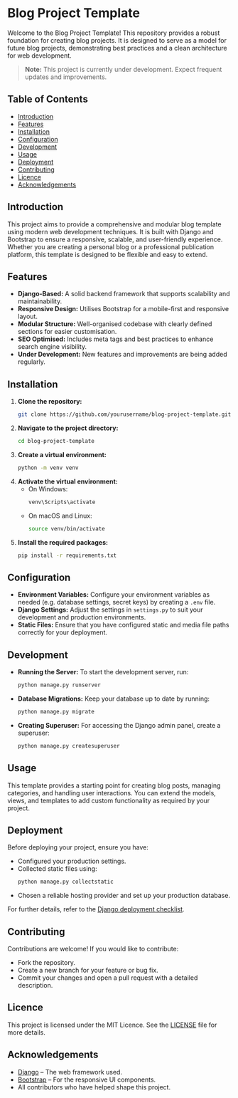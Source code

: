 # Blog Project Template

Welcome to the Blog Project Template! This repository provides a robust foundation for creating blog projects. It is designed to serve as a model for future blog projects, demonstrating best practices and a clean architecture for web development.

> **Note:** This project is currently under development. Expect frequent updates and improvements.

## Table of Contents
- [Introduction](#introduction)
- [Features](#features)
- [Installation](#installation)
- [Configuration](#configuration)
- [Development](#development)
- [Usage](#usage)
- [Deployment](#deployment)
- [Contributing](#contributing)
- [Licence](#licence)
- [Acknowledgements](#acknowledgements)

## Introduction
This project aims to provide a comprehensive and modular blog template using modern web development techniques. It is built with Django and Bootstrap to ensure a responsive, scalable, and user-friendly experience. Whether you are creating a personal blog or a professional publication platform, this template is designed to be flexible and easy to extend.

## Features
- **Django-Based:** A solid backend framework that supports scalability and maintainability.
- **Responsive Design:** Utilises Bootstrap for a mobile-first and responsive layout.
- **Modular Structure:** Well-organised codebase with clearly defined sections for easier customisation.
- **SEO Optimised:** Includes meta tags and best practices to enhance search engine visibility.
- **Under Development:** New features and improvements are being added regularly.

## Installation
1. **Clone the repository:**
   ```bash
   git clone https://github.com/yourusername/blog-project-template.git
   ```
2. **Navigate to the project directory:**
   ```bash
   cd blog-project-template
   ```
3. **Create a virtual environment:**
   ```bash
   python -m venv venv
   ```
4. **Activate the virtual environment:**
   - On Windows:
     ```bash
     venv\Scripts\activate
     ```
   - On macOS and Linux:
     ```bash
     source venv/bin/activate
     ```
5. **Install the required packages:**
   ```bash
   pip install -r requirements.txt
   ```

## Configuration
- **Environment Variables:** Configure your environment variables as needed (e.g. database settings, secret keys) by creating a `.env` file.
- **Django Settings:** Adjust the settings in `settings.py` to suit your development and production environments.
- **Static Files:** Ensure that you have configured static and media file paths correctly for your deployment.

## Development
- **Running the Server:** To start the development server, run:
  ```bash
  python manage.py runserver
  ```
- **Database Migrations:** Keep your database up to date by running:
  ```bash
  python manage.py migrate
  ```
- **Creating Superuser:** For accessing the Django admin panel, create a superuser:
  ```bash
  python manage.py createsuperuser
  ```

## Usage
This template provides a starting point for creating blog posts, managing categories, and handling user interactions. You can extend the models, views, and templates to add custom functionality as required by your project.

## Deployment
Before deploying your project, ensure you have:
- Configured your production settings.
- Collected static files using:
  ```bash
  python manage.py collectstatic
  ```
- Chosen a reliable hosting provider and set up your production database.

For further details, refer to the [Django deployment checklist](https://docs.djangoproject.com/en/stable/howto/deployment/checklist/).

## Contributing
Contributions are welcome! If you would like to contribute:
- Fork the repository.
- Create a new branch for your feature or bug fix.
- Commit your changes and open a pull request with a detailed description.

## Licence
This project is licensed under the MIT Licence. See the [LICENSE](LICENSE) file for more details.

## Acknowledgements
- [Django](https://www.djangoproject.com/) – The web framework used.
- [Bootstrap](https://getbootstrap.com/) – For the responsive UI components.
- All contributors who have helped shape this project.

